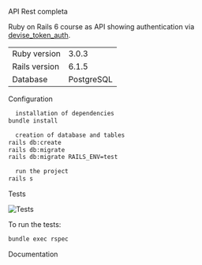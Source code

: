   API Rest completa

Ruby on Rails 6 course as API showing authentication via [devise_token_auth](https://github.com/lynndylanhurley/devise_token_auth).

<table>
  <tr>
    <td>Ruby version</td>
    <td>
      3.0.3
    </td>
  </tr>
  <tr>
    <td>Rails version</td>
    <td>
      6.1.5
    </td>
  </tr>
  <tr>
    <td>Database</td>
    <td>
      PostgreSQL
    </td>
  </tr>
</table>

   Configuration

```bash
  installation of dependencies
bundle install

  creation of database and tables
rails db:create
rails db:migrate
rails db:migrate RAILS_ENV=test

  run the project
rails s
```
   Tests

![Tests](https://github.com/peimelo/blog_api/actions/workflows/ruby.yml/badge.svg)

To run the tests:

```bash
bundle exec rspec
```
   Documentation

